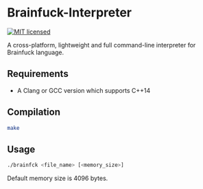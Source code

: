 # Brainfuck-Interpreter
[![MIT licensed](https://img.shields.io/badge/license-MIT-blue.svg)](./LICENSE)

A cross-platform, lightweight and full command-line interpreter for Brainfuck language.

## Requirements

- A Clang or GCC version which supports C++14

## Compilation

```bash
make
```

## Usage

```bash
./brainfck <file_name> [<memory_size>]
```

Default memory size is 4096 bytes.
